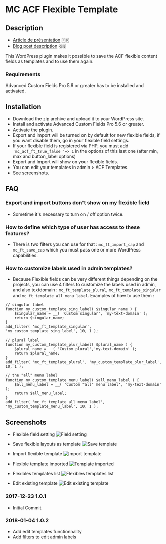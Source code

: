 # MC ACF Flexible Template

## Description 

* [Article de présentation](https://mariecomet.fr/2018/01/04/gerez-flexibles-acf-librairie-modeles/) 🇫🇷
* [Blog post description](https://mariecomet.fr/2018/01/04/gerez-flexibles-acf-librairie-modeles/#english) 🇬🇧

This WordPress plugin makes it possible to save the ACF flexible content fields as templates and to use them again.

### Requirements

Advanced Custom Fields Pro 5.6 or greater has to be installed and activated. 


## Installation 

* Download the zip archive and upload it to your WordPress site.
* Install and activate Advanced Custom Fields Pro 5.6 or greater. 
* Activate the plugin.
* Export and import will be turned on by default for new flexible fields, if you want disable them, go in your flexible field settings.
* If your flexible field is registered via PHP, you must add `'mc_acf_ft_true_false '=> 1` in the options of this last one (after min, max and button_label options)
* Export and Import will show on your flexible fields.
* You can edit your templates in admin > ACF Templates.
* See screenshots.

## FAQ

### Export and import buttons don't show on my flexible field

* Sometime it's necessary to turn on / off option twice.

### How to define which type of user has access to these features?

* There is two filters you can use for that :
`mc_ft_import_cap` and `mc_ft_save_cap` which you must pass one or more WordPress capabilities.

### How to customize labels used in admin templates?

* Because Flexible fields can be very different things depending on the projects, you can use 4 filters to customize the labels used in admin, and also textdomain :
`mc_ft_template_plural`, `mc_ft_template_singular` and `mc_ft_template_all_menu_label`.
Examples of how to use them :
```
// singular label
function my_custom_template_sing_label( $singular_name ) {
    $singular_name = __( 'Custom singular', 'my-text-domain' );
    return $singular_name;
}
add_filter( 'mc_ft_template_singular', 'my_custom_template_sing_label', 10, 1 );

// plural label
function my_custom_template_plur_label( $plural_name ) {
    $plural_name = __( 'Custom plural','my-text-domain' );
    return $plural_name;
}
add_filter( 'mc_ft_template_plural', 'my_custom_template_plur_label', 10, 1 );

// the "all" menu label
function my_custom_template_menu_label( $all_menu_label ) {
    $all_menu_label = __( 'Custom "all" menu label', 'my-text-domain' );
    return $all_menu_label;
}
add_filter( 'mc_ft_template_all_menu_label', 'my_custom_template_menu_label', 10, 1 );
```

## Screenshots

* Flexible field setting
![Field setting](https://github.com/MarieComet/MC-ACF-Flexible-Template/blob/master/screenshots/screenshot-1.png "Field setting")

* Save flexible layouts as template
![Save template](https://github.com/MarieComet/MC-ACF-Flexible-Template/blob/master/screenshots/screenshot-2.png "Save template")

* Import flexible template
![Import template](https://github.com/MarieComet/MC-ACF-Flexible-Template/blob/master/screenshots/screenshot-3-1.png "Import template")

* Flexible template imported
![Template imported](https://github.com/MarieComet/MC-ACF-Flexible-Template/blob/master/screenshots/screenshot-3-2.png "Template imported")

* Flexibles templates list
![Flexibles templates list](https://github.com/MarieComet/MC-ACF-Flexible-Template/blob/master/screenshots/screenshot-4.png "Flexibles templates list")

* Edit existing template
![Edit existing template](https://github.com/MarieComet/MC-ACF-Flexible-Template/blob/master/screenshots/screenshot-5.png "Edit existing template")

### 2017-12-23 1.0.1
* Initial Commit

### 2018-01-04 1.0.2
* Add edit templates functionnality
* Add filters to edit admin labels



